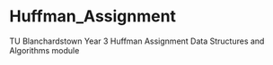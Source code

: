 # Huffman_Assignment
TU Blanchardstown Year 3 Huffman Assignment Data Structures and Algorithms module

